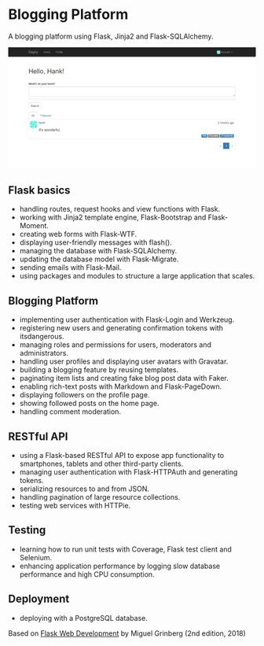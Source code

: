 # Blogging Platform

A blogging platform using Flask, Jinja2 and Flask-SQLAlchemy.

<p align="center">
    <img src="screenshot.png">
</p>

## Flask basics

- handling routes, request hooks and view functions with Flask.
- working with Jinja2 template engine, Flask-Bootstrap and Flask-Moment.
- creating web forms with Flask-WTF.
- displaying user-friendly messages with flash().
- managing the database with Flask-SQLAlchemy.
- updating the database model with Flask-Migrate.
- sending emails with Flask-Mail.
- using packages and modules to structure a large application that scales.

## Blogging Platform

- implementing user authentication with Flask-Login and Werkzeug.
- registering new users and generating confirmation tokens with itsdangerous.
- managing roles and permissions for users, moderators and administrators.
- handling user profiles and displaying user avatars with Gravatar.
- building a blogging feature by reusing templates.
- paginating item lists and creating fake blog post data with Faker.
- enabling rich-text posts with Markdown and Flask-PageDown.
- displaying followers on the profile page.
- showing followed posts on the home page.
- handling comment moderation.

## RESTful API

- using a Flask-based RESTful API to expose app functionality to smartphones, tablets and other third-party clients.
- managing user authentication with Flask-HTTPAuth and generating tokens.
- serializing resources to and from JSON.
- handling pagination of large resource collections.
- testing web services with HTTPie.

## Testing

- learning how to run unit tests with Coverage, Flask test client and Selenium.
- enhancing application performance by logging slow database performance and high CPU consumption.

## Deployment

- deploying with a PostgreSQL database.

Based on [Flask Web Development](https://www.amazon.fr/Flask-Web-Development-Developing-Applications/dp/1491991739) by Miguel Grinberg (2nd edition, 2018)
